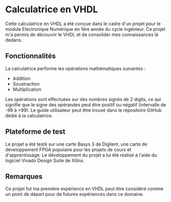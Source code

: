 # Calculatrice en VHDL

Cette calculatrice en VHDL a été conçue dans le cadre d'un projet pour le module Electronique Numérique en 1ère année du cycle ingénieur. Ce projet m'a permis de découvrir le VHDL et de consolider mes connaissances là dedans.

## Fonctionnalités
La calculatrice performe les opérations mathématiques suivantes :
- Addition
- Soustraction
- Multiplication

Les opérations sont effectuées sur des nombres signés de 2 digits, ce qui signifie que le signe des opérandes peut être positif ou négatif (intervalle de -99 à +99).
Le guide utilisateur peut être trouvé dans le répositoire GitHub dédié à la calculatrice.

## Plateforme de test
Le projet a été testé sur une carte Basys 3 de Digilent, une carte de développement FPGA populaire pour les projets de cours et d'apprentissage.
Le développement du projet a lui été réalisé à l'aide du logiciel Vivado Design Suite de Xilinx. 

## Remarques
Ce projet fut ma première expérience en VHDL peut être considéré comme un point de départ pour de futures expériences dans ce domaine.
